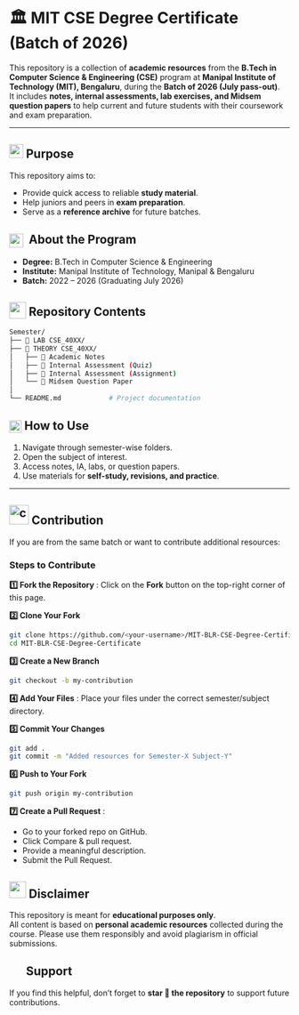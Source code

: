 # 🏛️ MIT CSE Degree Certificate (Batch of 2026)

This repository is a collection of **academic resources** from the **B.Tech in Computer Science & Engineering (CSE)** program at **Manipal Institute of Technology (MIT), Bengaluru**, during the **Batch of 2026 (July pass-out)**.  
It includes **notes, internal assessments, lab exercises, and Midsem question papers** to help current and future students with their coursework and exam preparation.  

---
## <img src="https://github.com/user-attachments/assets/d3a7713c-0fa3-4fba-a8b3-1cb60e4dafce"  height="25px" style="position: bottom;">  Purpose

This repository aims to:
- Provide quick access to reliable **study material**.  
- Help juniors and peers in **exam preparation**.  
- Serve as a **reference archive** for future batches.

## <img src="https://github.com/user-attachments/assets/c867040d-ee55-406b-959b-332d3d9997b1" height="25px" style="vertical-align: middle; margin-right: 5px;"> About the Program
- **Degree:** B.Tech in Computer Science & Engineering  
- **Institute:** Manipal Institute of Technology, Manipal & Bengaluru  
- **Batch:** 2022 – 2026 (Graduating July 2026)  
## <img src="https://github.com/user-attachments/assets/f3dcee8e-e008-457a-97fb-d3848b425713" height="30px" style="vertical-align:text-bottom;"> Repository Contents

```bash
Semester/
├── 📁 LAB CSE_40XX/           
├── 📁 THEORY CSE_40XX/             
│   ├── 📁 Academic Notes  
│   ├── 📁 Internal Assessment (Quiz)
│   ├── 📁 Internal Assessment (Assignment)
│   └── 📁 Midsem Question Paper
│   
└── README.md            # Project documentation
```






## <img src="https://github.com/user-attachments/assets/d91c2841-14ca-4283-a7fc-a93fc1e996af" height="22px" style="vertical-align:text-bottom;"> How to Use
1. Navigate through semester-wise folders.  
2. Open the subject of interest.  
3. Access notes, IA, labs, or question papers.  
4. Use materials for **self-study, revisions, and practice**.  

---

##  <img src="https://github.com/user-attachments/assets/1aafab50-1305-47c4-87ab-40a9d64f3067" alt="contribution gif" width="35"/> Contribution
If you are from the same batch or want to contribute additional resources:

### Steps to Contribute

 **1️⃣ Fork the Repository** : Click on the **Fork** button on the top-right corner of this page.

**2️⃣ Clone Your Fork**
   ```bash
   git clone https://github.com/<your-username>/MIT-BLR-CSE-Degree-Certificate.git
   cd MIT-BLR-CSE-Degree-Certificate
```
**3️⃣ Create a New Branch**
  ```bash
git checkout -b my-contribution
```
 **4️⃣ Add Your Files** : Place your files under the correct semester/subject directory.
 
 **5️⃣ Commit Your Changes**
   ```bash
git add .
git commit -m "Added resources for Semester-X Subject-Y"
```
**6️⃣ Push to Your Fork**
   ```bash
git push origin my-contribution
```
**7️⃣ Create a Pull Request** :
- Go to your forked repo on GitHub.
- Click Compare & pull request.
- Provide a meaningful description.
- Submit the Pull Request.


## <img src="https://github.com/user-attachments/assets/64abffeb-9a67-4e47-a3ec-69036aa3a343" height="30px" style="position: bottom;"> Disclaimer
This repository is meant for **educational purposes only**.  
All content is based on **personal academic resources** collected during the course. Please use them responsibly and avoid plagiarism in official submissions.  

## <img src="https://github.com/user-attachments/assets/dcdcffb4-c4e2-40ee-84cc-aca8612d257e" height="30px" style="vertical-align: text-bottom; margin-bottom:-3050px;">Support
If you find this helpful, don’t forget to **star 🌟 the repository** to support future contributions.  
